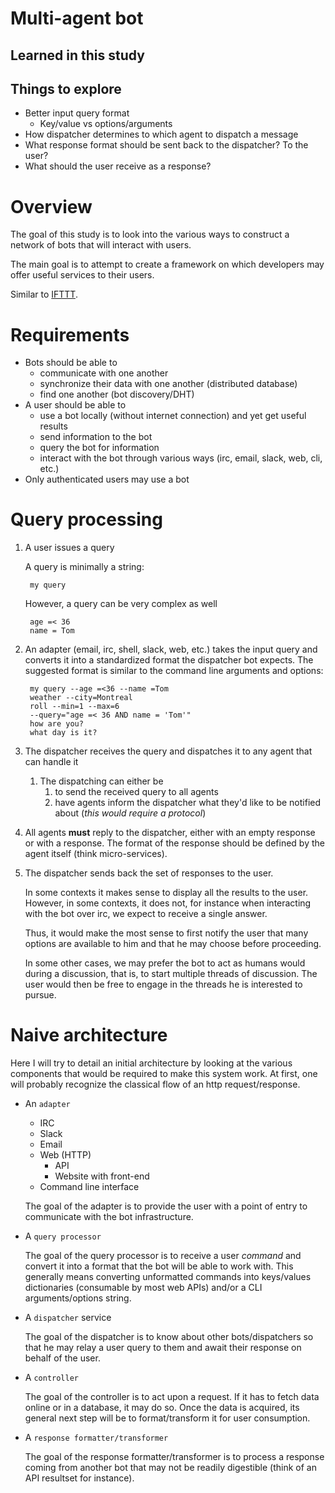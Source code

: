 # Multi-agent bot

## Learned in this study

## Things to explore

* Better input query format
	* Key/value vs options/arguments
* How dispatcher determines to which agent to dispatch a message
* What response format should be sent back to the dispatcher? To the user?
* What should the user receive as a response?

# Overview

The goal of this study is to look into the various ways to construct a network of bots that will interact with users.

The main goal is to attempt to create a framework on which developers may offer useful services to their users.

Similar to [IFTTT](https://ifttt.com/).

# Requirements

* Bots should be able to
	* communicate with one another
	* synchronize their data with one another (distributed database)
	* find one another (bot discovery/DHT)
* A user should be able to 
	* use a bot locally (without internet connection) and yet get useful results
	* send information to the bot
	* query the bot for information
	* interact with the bot through various ways (irc, email, slack, web, cli, etc.)
* Only authenticated users may use a bot

# Query processing

1. A user issues a query

	A query is minimally a string:
	
		my query
	
	However, a query can be very complex as well
	
		age =< 36
		name = Tom

2. An adapter (email, irc, shell, slack, web, etc.) takes the input query and converts it into a standardized format the dispatcher bot expects. The suggested format is similar to the command line arguments and options:

		my query --age =<36 --name =Tom
		weather --city=Montreal
		roll --min=1 --max=6
		--query="age =< 36 AND name = 'Tom'"
		how are you?
		what day is it?

3. The dispatcher receives the query and dispatches it to any agent that can handle it
	1. The dispatching can either be 
		1. to send the received query to all agents
		2. have agents inform the dispatcher what they'd like to be notified about (*this would require a protocol*)

4. All agents **must** reply to the dispatcher, either with an empty response or with a response. The format of the response should be defined by the agent itself (think micro-services).

5. The dispatcher sends back the set of responses to the user.

	In some contexts it makes sense to display all the results to the user. However, in some contexts, it does not, for instance when interacting with the bot over irc, we expect to receive a single answer.

	Thus, it would make the most sense to first notify the user that many options are available to him and that he may choose before proceeding.

	In some other cases, we may prefer the bot to act as humans would during a discussion, that is, to start multiple threads of discussion. The user would then be free to engage in the threads he is interested to pursue.

# Naive architecture

Here I will try to detail an initial architecture by looking at the various components that would be required to make this system work. At first, one will probably recognize the classical flow of an http request/response.

* An `adapter`
	* IRC
	* Slack
	* Email
	* Web (HTTP)
		* API
		* Website with front-end
	* Command line interface

	The goal of the adapter is to provide the user with a point of entry to communicate with the bot infrastructure.

* A `query processor`

	The goal of the query processor is to receive a user *command* and convert it into a format that the bot will be able to work with. This generally means converting unformatted commands into keys/values dictionaries (consumable by most web APIs) and/or a CLI arguments/options string.

* A `dispatcher` service

	The goal of the dispatcher is to know about other bots/dispatchers so that he may relay a user query to them and await their response on behalf of the user.

* A `controller`

	The goal of the controller is to act upon a request. If it has to fetch data online or in a database, it may do so. Once the data is acquired, its general next step will be to format/transform it for user consumption.

* A `response formatter/transformer`

	The goal of the response formatter/transformer is to process a response coming from another bot that may not be readily digestible (think of an API resultset for instance).
